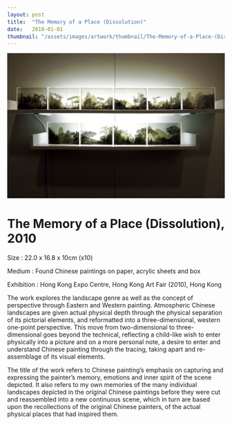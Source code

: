 ```yaml
---
layout: post
title:  "The Memory of a Place (Dissolution)"
date:   2010-01-01
thumbnail: "/assets/images/artwork/thumbnail/The-Memory-of-a-Place-(Dissolution)-2010.jpg"
---
```


![My image Name](/assets/images/artwork/The-Memory-of-a-Place_Dissolution.jpg)

# The Memory of a Place (Dissolution), 2010

Size
: 22.0 x 16.8 x 10cm (x10)

Medium
: Found Chinese paintings on paper, acrylic sheets and box

Exhibition
: Hong Kong Expo Centre, Hong Kong Art Fair (2010), Hong Kong

The work explores the landscape genre as well as the concept of perspective through Eastern and Western painting. Atmospheric Chinese landscapes are given actual physical depth through the physical separation of its pictorial elements, and reformatted into a three-dimensional, western one-point perspective. This move from two-dimensional to three-dimensional goes beyond the technical, reflecting a child-like wish to enter physically into a picture and on a more personal note, a desire to enter and understand Chinese painting through the tracing, taking apart and re-assemblage of its visual elements.

The title of the work refers to Chinese painting’s emphasis on capturing and expressing the painter’s memory, emotions and inner spirit of the scene depicted. It also refers to my own memories of the many individual landscapes depicted in the original Chinese paintings before they were cut and reassembled into a new continuous scene, which in turn are based upon the recollections of the original Chinese painters, of the actual physical places that had inspired them.